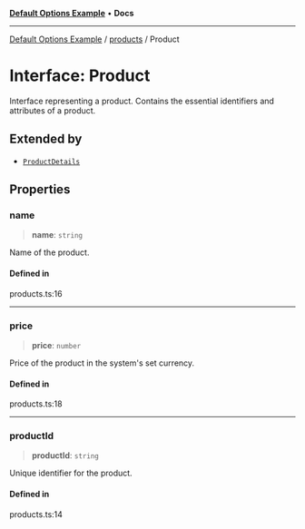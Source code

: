 [**Default Options Example**](../../README.md) • **Docs**

***

[Default Options Example](../../modules.md) / [products](../README.md) / Product

# Interface: Product

Interface representing a product.
Contains the essential identifiers and attributes of a product.

## Extended by

- [`ProductDetails`](ProductDetails.md)

## Properties

### name

> **name**: `string`

Name of the product.

#### Defined in

products.ts:16

***

### price

> **price**: `number`

Price of the product in the system's set currency.

#### Defined in

products.ts:18

***

### productId

> **productId**: `string`

Unique identifier for the product.

#### Defined in

products.ts:14
